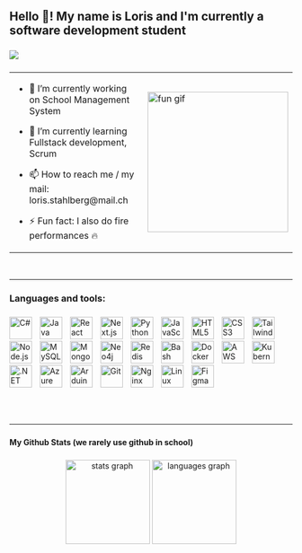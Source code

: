 <h2 align="left">Hello 👋! My name is Loris and I'm currently a software development student</h2>

###

<div align="left">
  <img src="https://visitor-badge.laobi.icu/badge?page_id=lorisjon.lorisjon&left_color=black&right_color=forestgreen&left_text=Profile%20vistors"  />
</div>

###
<table width="100%">
  <tr>
    <td width="70%">
      <ul>
        <li><p align="left">🔭 I’m currently working on School Management System</p></li>
        <li><p align="left">🌱 I’m currently learning Fullstack development, Scrum</p></li>
        <li><p align="left">📫 How to reach me / my mail: loris.stahlberg@mail.ch</p></li>
        <li><p align="left">⚡ Fun fact: I also do fire performances 🔥</p></li>
      </ul>
    </td>
    <td>
      <img src="https://user-images.githubusercontent.com/74038190/212748842-9fcbad5b-6173-4175-8a61-521f3dbb7514.gif" width="250" alt="fun gif" />
    </td>
  </tr>
</table>



<br clear="all" />


---

###

<h3 align="left">Languages and tools:</h3>

###

<p align="left">
  <img src="https://cdn.jsdelivr.net/gh/devicons/devicon/icons/csharp/csharp-original.svg" style="height:40px; margin-right:10px;" alt="C#" />
  <img src="https://cdn.jsdelivr.net/gh/devicons/devicon/icons/java/java-original.svg" style="height:40px; margin-right:10px;" alt="Java" />
  <img src="https://cdn.jsdelivr.net/gh/devicons/devicon/icons/react/react-original.svg" style="height:40px; margin-right:10px;" alt="React" />
  <img src="https://cdn.jsdelivr.net/gh/devicons/devicon/icons/nextjs/nextjs-original.svg" style="height:40px; margin-right:10px;" alt="Next.js" />
  <img src="https://cdn.jsdelivr.net/gh/devicons/devicon/icons/python/python-original.svg" style="height:40px; margin-right:10px;" alt="Python" />
  <img src="https://cdn.jsdelivr.net/gh/devicons/devicon/icons/javascript/javascript-original.svg" style="height:40px; margin-right:10px;" alt="JavaScript" />
  <img src="https://cdn.jsdelivr.net/gh/devicons/devicon/icons/html5/html5-original.svg" style="height:40px; margin-right:10px;" alt="HTML5" />
  <img src="https://cdn.jsdelivr.net/gh/devicons/devicon/icons/css3/css3-original.svg" style="height:40px; margin-right:10px;" alt="CSS3" />
  <img src="https://cdn.jsdelivr.net/gh/devicons/devicon/icons/tailwindcss/tailwindcss-original-wordmark.svg" style="height:40px; margin-right:10px;" alt="TailwindCSS" />
  <img src="https://cdn.jsdelivr.net/gh/devicons/devicon/icons/nodejs/nodejs-original.svg" style="height:40px; margin-right:10px;" alt="Node.js" />
  <img src="https://cdn.jsdelivr.net/gh/devicons/devicon/icons/mysql/mysql-original.svg" style="height:40px; margin-right:10px;" alt="MySQL" />
  <img src="https://cdn.jsdelivr.net/gh/devicons/devicon/icons/mongodb/mongodb-original.svg" style="height:40px; margin-right:10px;" alt="MongoDB" />
  <img src="https://cdn.jsdelivr.net/gh/devicons/devicon/icons/neo4j/neo4j-original.svg" style="height:40px; margin-right:10px;" alt="Neo4j" />
  <img src="https://cdn.jsdelivr.net/gh/devicons/devicon/icons/redis/redis-original.svg" style="height:40px; margin-right:10px;" alt="Redis" />
  <img src="https://cdn.jsdelivr.net/gh/devicons/devicon/icons/bash/bash-original.svg" style="height:40px; margin-right:10px;" alt="Bash" />
  <img src="https://cdn.jsdelivr.net/gh/devicons/devicon/icons/docker/docker-original.svg" style="height:40px; margin-right:10px;" alt="Docker" />
  <img src="https://cdn.jsdelivr.net/gh/devicons/devicon/icons/amazonwebservices/amazonwebservices-line-wordmark.svg" style="height:40px; margin-right:10px;" alt="AWS" />
  <img src="https://cdn.jsdelivr.net/gh/devicons/devicon/icons/kubernetes/kubernetes-plain.svg" style="height:40px; margin-right:10px;" alt="Kubernetes" />
  <img src="https://cdn.jsdelivr.net/gh/devicons/devicon/icons/dotnetcore/dotnetcore-original.svg" style="height:40px; margin-right:10px;" alt=".NET Core" />
  <img src="https://cdn.jsdelivr.net/gh/devicons/devicon/icons/azure/azure-original.svg" style="height:40px; margin-right:10px;" alt="Azure" />
  <img src="https://cdn.jsdelivr.net/gh/devicons/devicon/icons/arduino/arduino-original.svg" style="height:40px; margin-right:10px;" alt="Arduino" />
  <img src="https://cdn.jsdelivr.net/gh/devicons/devicon/icons/git/git-original.svg" style="height:40px; margin-right:10px;" alt="Git" />
  <img src="https://cdn.jsdelivr.net/gh/devicons/devicon/icons/nginx/nginx-original.svg" style="height:40px; margin-right:10px;" alt="Nginx" />
  <img src="https://cdn.jsdelivr.net/gh/devicons/devicon/icons/linux/linux-original.svg" style="height:40px; margin-right:10px;" alt="Linux" />
  <img src="https://cdn.jsdelivr.net/gh/devicons/devicon/icons/figma/figma-original.svg" style="height:40px; margin-right:10px;" alt="Figma" />
</p>



<br>
<br>

---

###

<h4 align="left">My Github Stats (we rarely use github in school)</h4>

###

<div align="center">
  <img src="https://github-readme-stats.vercel.app/api?username=lorisjon&hide_title=false&hide_rank=false&show_icons=true&include_all_commits=true&count_private=true&disable_animations=false&theme=dracula&locale=en&hide_border=false&order=1" height="150" alt="stats graph"  />
  <img src="https://github-readme-stats.vercel.app/api/top-langs?username=lorisjon&locale=en&hide_title=false&layout=compact&card_width=320&langs_count=5&theme=dracula&hide_border=false&order=2" height="150" alt="languages graph"  />
</div>

###
